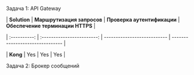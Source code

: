 
Задача 1: API Gateway

| **Solution** | **Маршрутизация запросов** | **Проверка аутентификации** | **Обеспечение терминации HTTPS** |

| :----------: | :------------------------: | --------------------------- | ------------------------------- |

| **Kong**     | Yes                        | Yes                         |  Yes                            |  



Задача 2: Брокер сообщений


